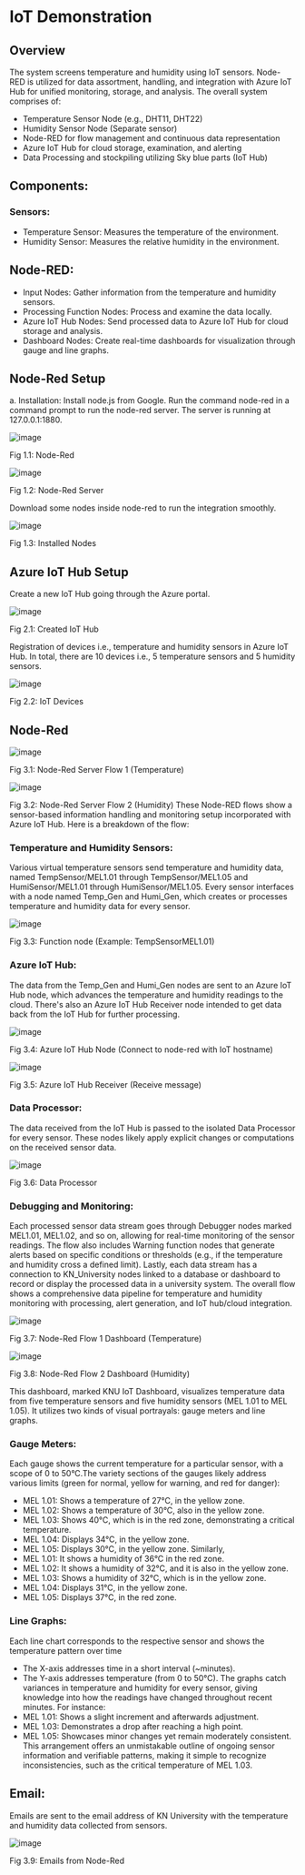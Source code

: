 # IoT Demonstration

## Overview
The system screens temperature and humidity using IoT sensors. Node-RED is utilized for data assortment, handling, and integration with Azure IoT Hub for unified monitoring, storage, and analysis. The overall system comprises of:
-  Temperature Sensor Node (e.g., DHT11, DHT22)
-  Humidity Sensor Node (Separate sensor)
-  Node-RED for flow management and continuous data representation
-  Azure IoT Hub for cloud storage, examination, and alerting
- 	Data Processing and stockpiling utilizing Sky blue parts (IoT Hub)
  
## Components:
### Sensors:
-  Temperature Sensor: Measures the temperature of the environment.
-  Humidity Sensor: Measures the relative humidity in the environment.

## Node-RED:

-  Input Nodes: Gather information from the temperature and humidity sensors.
-  Processing Function Nodes: Process and examine the data locally.
-  Azure IoT Hub Nodes: Send processed data to Azure IoT Hub for cloud storage and analysis.
-  Dashboard Nodes: Create real-time dashboards for visualization through gauge and line graphs.

## Node-Red Setup
a.	Installation: Install node.js from Google. Run the command node-red in a command prompt to run the node-red server. The server is running at 127.0.0.1:1880.

![image](https://github.com/user-attachments/assets/9d0d48ff-7417-4068-9377-5266a6eb07f3)
 
Fig 1.1: Node-Red

 ![image](https://github.com/user-attachments/assets/6e9b60e3-debd-4744-9d80-e765332f61ee)

Fig 1.2: Node-Red Server

Download some nodes inside node-red to run the integration smoothly.

 ![image](https://github.com/user-attachments/assets/74185979-c214-475a-bce0-cc8ea34fdf72)

Fig 1.3: Installed Nodes


## Azure IoT Hub Setup

Create a new IoT Hub going through the Azure portal.

 ![image](https://github.com/user-attachments/assets/5541804a-22b8-4a01-88ab-e0c2ae437ae9)

Fig 2.1: Created IoT Hub

Registration of devices i.e., temperature and humidity sensors in Azure IoT Hub. In total, there are 10 devices i.e., 5 temperature sensors and 5 humidity sensors.

 ![image](https://github.com/user-attachments/assets/fe11f122-1115-4f65-ad40-d1a8fb6c3ef2)

Fig 2.2: IoT Devices

## Node-Red

 ![image](https://github.com/user-attachments/assets/ae5fd524-75b2-4c7d-a9b1-02e53fa9f4e8)

Fig 3.1: Node-Red Server Flow 1 (Temperature)

 ![image](https://github.com/user-attachments/assets/6f9c02a2-1b45-4a57-a6e1-64ea82618395)

Fig 3.2: Node-Red Server Flow 2 (Humidity)
These Node-RED flows show a sensor-based information handling and monitoring setup incorporated with Azure IoT Hub. Here is a breakdown of the flow:

### Temperature and Humidity Sensors:
Various virtual temperature sensors send temperature and humidity data, named TempSensor/MEL1.01 through TempSensor/MEL1.05 and HumiSensor/MEL1.01 through HumiSensor/MEL1.05.
Every sensor interfaces with a node named Temp_Gen and Humi_Gen, which creates or processes temperature and humidity data for every sensor.

 ![image](https://github.com/user-attachments/assets/ed13c167-b427-45e4-b8d5-6b2da4486a9a)

Fig 3.3: Function node (Example: TempSensorMEL1.01)

### Azure IoT Hub:
The data from the Temp_Gen and Humi_Gen nodes are sent to an Azure IoT Hub node, which advances the temperature and humidity readings to the cloud.
There's also an Azure IoT Hub Receiver node intended to get data back from the IoT Hub for further processing.

 ![image](https://github.com/user-attachments/assets/f13314ea-9815-41af-a947-f94551974790)

Fig 3.4: Azure IoT Hub Node (Connect to node-red with IoT hostname)

 ![image](https://github.com/user-attachments/assets/0f194bf5-ea7d-4658-b573-0b997b0ead69)

Fig 3.5: Azure IoT Hub Receiver (Receive message)



### Data Processor:
The data received from the IoT Hub is passed to the isolated Data Processor for every sensor. These nodes likely apply explicit changes or computations on the received sensor data.

 ![image](https://github.com/user-attachments/assets/17a1d35d-8169-41d7-807d-04afc69f3309)

Fig 3.6: Data Processor

### Debugging and Monitoring:
Each processed sensor data stream goes through Debugger nodes marked MEL1.01, MEL1.02, and so on, allowing for real-time monitoring of the sensor readings. The flow also includes Warning function nodes that generate alerts based on specific conditions or thresholds (e.g., if the temperature and humidity cross a defined limit). Lastly, each data stream has a connection to KN_University nodes linked to a database or dashboard to record or display the processed data in a university system. The overall flow shows a comprehensive data pipeline for temperature and humidity monitoring with processing, alert generation, and IoT hub/cloud integration.

 ![image](https://github.com/user-attachments/assets/fa655b28-9a24-4a02-9cca-2284a2a23f17)

Fig 3.7: Node-Red Flow 1 Dashboard (Temperature)

 ![image](https://github.com/user-attachments/assets/cf462810-4a5e-49c6-b014-1299816b4f5c)

Fig 3.8: Node-Red Flow 2 Dashboard (Humidity)

This dashboard, marked KNU IoT Dashboard, visualizes temperature data from five temperature sensors and five humidity sensors (MEL 1.01 to MEL 1.05). It utilizes two kinds of visual portrayals: gauge meters and line graphs.

### Gauge Meters:
Each gauge shows the current temperature for a particular sensor, with a scope of 0 to 50°C.The variety sections of the gauges likely address various limits (green for normal, yellow for warning, and red for danger):
-  MEL 1.01: Shows a temperature of 27°C, in the yellow zone. 
-  MEL 1.02: Shows a temperature of 30°C, also in the yellow zone.
-  MEL 1.03: Shows 40°C, which is in the red zone, demonstrating a critical temperature.
-  MEL 1.04: Displays 34°C, in the yellow zone.
-  MEL 1.05: Displays 30°C, in the yellow zone.
Similarly,
-  MEL 1.01: It shows a humidity of 36°C in the red zone. 
-  MEL 1.02: It shows a humidity of 32°C, and it is also in the yellow zone.
-	 MEL 1.03: Shows a humidity of 32°C, which is in the yellow zone.
-	 MEL 1.04: Displays 31°C, in the yellow zone.
-	 MEL 1.05: Displays 37°C, in the red zone.

### Line Graphs:
Each line chart corresponds to the respective sensor and shows the temperature pattern over time
-  The X-axis addresses time in a short interval (~minutes).
-  The Y-axis addresses temperature (from 0 to 50°C).
The graphs catch variances in temperature and humidity for every sensor, giving knowledge into how the readings have changed throughout recent minutes.
For instance:
-	 MEL 1.01: Shows a slight increment and afterwards adjustment.
-	 MEL 1.03: Demonstrates a drop after reaching a high point.
-	 MEL 1.05: Showcases minor changes yet remain moderately consistent.
This arrangement offers an unmistakable outline of ongoing sensor information and verifiable patterns, making it simple to recognize inconsistencies, such as the critical temperature of MEL 1.03.

## Email:
Emails are sent to the email address of KN University with the temperature and humidity data collected from sensors.

 ![image](https://github.com/user-attachments/assets/d62d2c19-cf75-4321-a0fc-64a7d1c95e4e)

Fig 3.9: Emails from Node-Red

